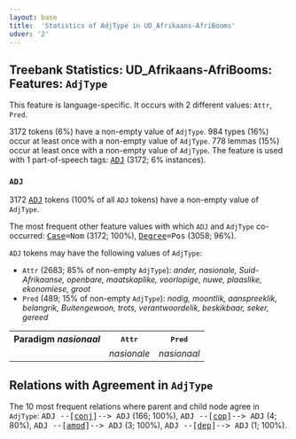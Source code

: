 ```yaml
---
layout: base
title:  'Statistics of AdjType in UD_Afrikaans-AfriBooms'
udver: '2'
---
```


## Treebank Statistics: UD_Afrikaans-AfriBooms: Features: `AdjType`

This feature is language-specific.
It occurs with 2 different values: `Attr`, `Pred`.

3172 tokens (6%) have a non-empty value of `AdjType`.
984 types (16%) occur at least once with a non-empty value of `AdjType`.
778 lemmas (15%) occur at least once with a non-empty value of `AdjType`.
The feature is used with 1 part-of-speech tags: <tt><a href="af_afribooms-pos-ADJ.html">ADJ</a></tt> (3172; 6% instances).

### `ADJ`

3172 <tt><a href="af_afribooms-pos-ADJ.html">ADJ</a></tt> tokens (100% of all `ADJ` tokens) have a non-empty value of `AdjType`.

The most frequent other feature values with which `ADJ` and `AdjType` co-occurred: <tt><a href="af_afribooms-feat-Case.html">Case</a></tt><tt>=Nom</tt> (3172; 100%), <tt><a href="af_afribooms-feat-Degree.html">Degree</a></tt><tt>=Pos</tt> (3058; 96%).

`ADJ` tokens may have the following values of `AdjType`:

* `Attr` (2683; 85% of non-empty `AdjType`): <em>ander, nasionale, Suid-Afrikaanse, openbare, maatskaplike, voorlopige, nuwe, plaaslike, ekonomiese, groot</em>
* `Pred` (489; 15% of non-empty `AdjType`): <em>nodig, moontlik, aanspreeklik, belangrik, Buitengewoon, trots, verantwoordelik, beskikbaar, seker, gereed</em>

<table>
  <tr><th>Paradigm <i>nasionaal</i></th><th><tt>Attr</tt></th><th><tt>Pred</tt></th></tr>
  <tr><td><tt></tt></td><td><em>nasionale</em></td><td><em>nasionaal</em></td></tr>
</table>

## Relations with Agreement in `AdjType`

The 10 most frequent relations where parent and child node agree in `AdjType`:
<tt>ADJ --[<tt><a href="af_afribooms-dep-conj.html">conj</a></tt>]--> ADJ</tt> (166; 100%),
<tt>ADJ --[<tt><a href="af_afribooms-dep-cop.html">cop</a></tt>]--> ADJ</tt> (4; 80%),
<tt>ADJ --[<tt><a href="af_afribooms-dep-amod.html">amod</a></tt>]--> ADJ</tt> (3; 100%),
<tt>ADJ --[<tt><a href="af_afribooms-dep-dep.html">dep</a></tt>]--> ADJ</tt> (1; 100%).

